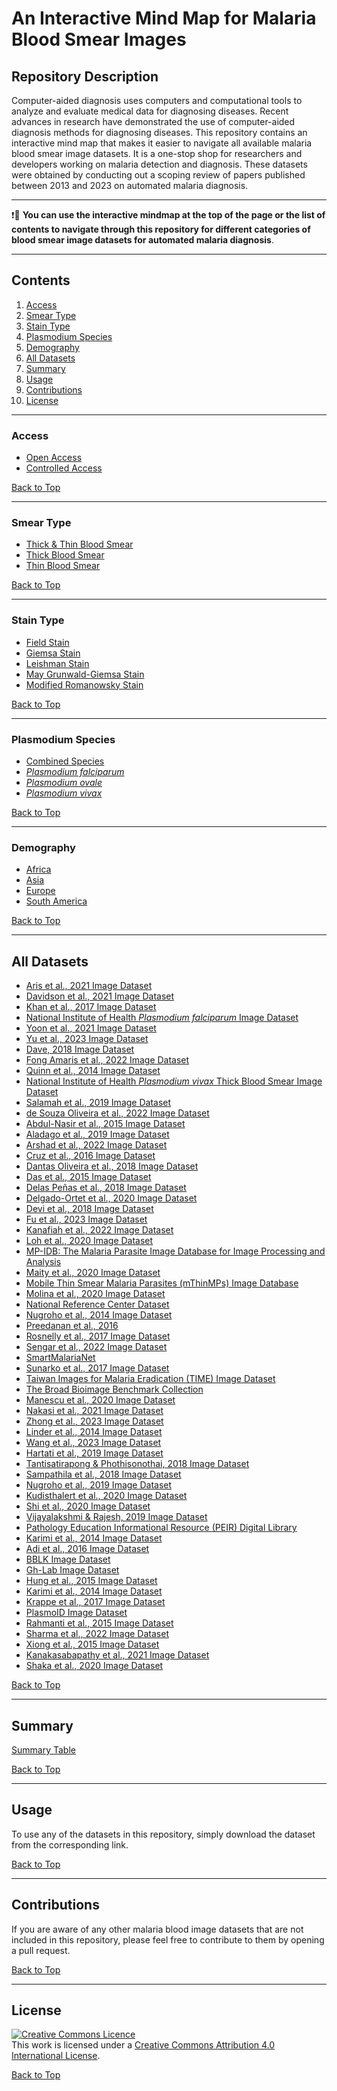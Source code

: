 # **An Interactive Mind Map for Malaria Blood Smear Images**


## **Repository Description**

Computer-aided diagnosis uses computers and computational tools to analyze and evaluate medical data for diagnosing diseases. Recent advances in research have demonstrated the use of computer-aided diagnosis methods for diagnosing diseases. This repository contains an interactive mind map that makes it easier to navigate all available malaria blood smear image datasets. It is a one-stop shop for researchers and developers working on malaria detection and diagnosis. These datasets were obtained by conducting out a scoping review of papers published between 2013 and 2023 on automated malaria diagnosis.



<style>
.node circle {
  fill: #fff;
  stroke: steelblue;
  stroke-width: 3px;
}

.node text {
  font: 12px sans-serif;
}

.link {
  fill: none;
  stroke: #ccc;
  stroke-width: 2px;
}

</style>

<div id="graph"></div>

<!-- load the d3.js library -->	
<script src="https://cdnjs.cloudflare.com/ajax/libs/d3/3.5.17/d3.min.js"></script>

<script>

  var treeData = [
    {
      "name": "Blood Smear Images",
      "url": "https://itunuisewon.github.io/Malaria_Blood_Smear_Images/All_Datasets/Summary_Table.html",
      "parent": "null",
      "children": [
        {
          "name": "Access",
          "parent": "Blood Smear Images",
          "children": [
	    {
              "name": "Open Access",
              "url": "https://itunuisewon.github.io/Malaria_Blood_Film_Images/Access/Open_Access.html",
              "parent": "Access",
              "children": null
            },
            {
              "name": "Controlled Access",
              "url": "https://itunuisewon.github.io/Malaria_Blood_Film_Images/Access/Controlled_Access.html",
              "parent": "Access",
              "children": null
            },
        
          ]
        },

	 {
          "name": "Smear Type",
          "parent": "Blood Smear Images",
          "children": [
  	     {
              "name": "Thick & Thin Blood Smear",
              "url": "https://itunuisewon.github.io/Malaria_Blood_Film_Images/Smear_Type/Thick_&_Thin_Images.html",
              "parent": "Smear Type",
              "children": null
            },
            {
              "name": "Thick Blood Smear",
              "url": "https://itunuisewon.github.io/Malaria_Blood_Film_Images/Smear_Type/Thick_Blood_Smear_Images.html",
              "parent": "Smear Type",
              "children": null
            },
            {
              "name": "Thin Blood Smear",
              "url": "https://itunuisewon.github.io/Malaria_Blood_Film_Images/Smear_Type/Thin_Blood_Smear_Images.html",
              "parent": "Smear Type",
              "children": null
            }
          ]
 },
	   {
          "name": "Stain Type",
          "parent": "Blood Smear Images",
          "children": [
  	     {
              "name": "Giemsa Stain",
              "url": "https://itunuisewon.github.io/Malaria_Blood_Film_Images/Stain_Type/Giemsa_Stain.html",
              "parent": "Stain Type",
              "children": null
            },
            {
              "name": "Field Stain",
              "url": "https://itunuisewon.github.io/Malaria_Blood_Film_Images/Stain_Type/Field_Stain.html",
              "parent": "Stain Type",
              "children": null
            },
	    {
              "name": "Leishman Stain",
              "url": "https://itunuisewon.github.io/Malaria_Blood_Film_Images/Stain_Type/Leishman_Stain.html",
              "parent": "Stain Type",
              "children": null
            },
	    {
              "name": "May-Grünwald Giemsa Stain",
              "url": "https://itunuisewon.github.io/Malaria_Blood_Film_Images/Stain_Type/May_Grunwald-Giemsa_Stain.html",
              "parent": "Stain Type",
              "children": null
            },
	    {
              "name": "Wright-Giemsa Stain",
              "url": "https://itunuisewon.github.io/Malaria_Blood_Film_Images/Stain_Type/May_Grunwald-Giemsa_Stain.html",
              "parent": "Stain Type",
              "children": null
            },	  
            {
              "name": "Modified Romanowsky Stain",
              "url": "https://itunuisewon.github.io/Malaria_Blood_Film_Images/Stain_Type/Modified_Romanowsky.html",
              "parent": "Stain Type",
              "children": null
            }
          ]
       },

	 {
          "name": "Species",
          "parent": "Blood Smear Images",
          "children": [
  	     {
              "name": "Plasmodium falciparum",
              "url": "https://itunuisewon.github.io/Malaria_Blood_Film_Images/Parasite_Species/Plasmodium_falciparum.html",
              "parent": "Species",
              "children": null
            },
            {
              "name": "Plasmodium vivax",
              "url": "https://itunuisewon.github.io/Malaria_Blood_Film_Images/Parasite_Species/Plasmodium_vivax.html",
              "parent": "Species",
              "children": null
            },
            {
              "name": "Plasmodium ovale",
              "url": "https://itunuisewon.github.io/Malaria_Blood_Film_Images/Parasite_Species/Plasmodium_ovale.html",
              "parent": "Species",
              "children": null
            },
	    {
              "name": "Combined Species",
              "url": "https://itunuisewon.github.io/Malaria_Blood_Film_Images/Parasite_Species/Combined_Species.html",
              "parent": "Species",
              "children": null
            }
          ]
	 },

	      
        {
          "name": "Demography",
          "parent": "Blood Smear Images",
          "children": [
  	     {
              "name": "Africa",
              "url": "https://itunuisewon.github.io/Malaria_Blood_Film_Images/Demography/Africa.html",
              "parent": "Demography",
              "children": null
            },
            {
              "name": "Asia",
              "url": "https://itunuisewon.github.io/Malaria_Blood_Film_Images/Demography/Asia.html",
              "parent": "Demography",
              "children": null
            },
            {
              "name": "Europe",
              "url": "https://itunuisewon.github.io/Malaria_Blood_Film_Images/Demography/Europe.html",
              "parent": "Demography",
              "children": null
            },
            {
              "name": "South America",
              "url": "https://itunuisewon.github.io/Malaria_Blood_Film_Images/Demography/South_America.html",
              "parent": "Demography",
              "children": null
            }
          ]
        }
      ]
    }
  ];

	
  // Color scale for node categories
  var categoryColorScale = d3.scale.category10();

  // Color scale for links
  var linkColorScale = d3.scale.category20();

  // ************** Generate the tree diagram	 *****************
  var margin = { top: 20, right: 120, bottom: 20, left: 120 },
    width = 960 - margin.right - margin.left,
    height = 500 - margin.top - margin.bottom;

  var i = 0,
    duration = 750,
    root;

  var tree = d3.layout.tree().size([height, width]);

  var diagonal = d3.svg.diagonal().projection(function (d) {
    return [d.y, d.x];
  });

  var svg = d3
    .select("#graph")
    .append("svg")
    .attr("width", width + margin.right + margin.left)
    .attr("height", height + margin.top + margin.bottom)
    .append("g")
    .attr("transform", "translate(" + margin.left + "," + margin.top + ")");

  root = treeData[0];
  root.x0 = height / 2;
  root.y0 = 0;

  update(root);

  d3.select(self.frameElement).style("height", "500px");

  function update(source) {
    // Compute the new tree layout.
    root = treeData[0];
    if (source.parent.name) {
      root = source.parent;
    }

    var nodes = tree.nodes(root).reverse(),
      links = tree.links(nodes);

    // Normalize for fixed-depth.
    nodes.forEach(function (d) {
      d.y = d.depth * 180;
    });

    // Update the nodes…
    var node = svg
      .selectAll("g.node")
      .data(nodes, function (d) {
        return d.id || (d.id = ++i);
      });

    // Enter any new nodes at the parent's previous position.
    var nodeEnter = node
      .enter()
      .append("g")
      .attr("class", "node")
      .attr("transform", function (d) {
        return "translate(" + source.y0 + "," + source.x0 + ")";
      })
      .on("click", click);

    nodeEnter
      .append("circle")
      .attr("r", 1e-6)
      .style("fill", function (d) {
        return categoryColorScale(d.name);
      }) // Color nodes based on their category
      .on("click", click);

    nodeEnter
      .append("a")
      .attr("xlink:href", function (d) {
        return d.url;
      })
      .append("text")
      .attr("x", function (d) {
        return d.children || d._children ? -13 : 13;
      })
      .attr("dy", ".35em")
      .attr("text-anchor", function (d) {
        return d.children || d._children ? "end" : "start";
      })
      .style("fill", function (d) {
        return categoryColorScale(d.name); // Color text based on category
      })
      .text(function (d) {
        return d.name;
      })
      .style("fill-opacity", 1e-6);

    // Transition nodes to their new position.
    var nodeUpdate = node
      .transition()
      .duration(duration)
      .attr("transform", function (d) {
        return "translate(" + d.y + "," + d.x + ")";
      });

    nodeUpdate
      .select("circle")
      .attr("r", 10)
      .style("fill", function (d) {
        return categoryColorScale(d.name);
      });

    nodeUpdate.select("text").style("fill-opacity", 1);

    // Transition exiting nodes to the parent's new position.
    var nodeExit = node
      .exit()
      .transition()
      .duration(duration)
      .attr("transform", function (d) {
        return "translate(" + source.y + "," + source.x + ")";
      })
      .remove();

    nodeExit.select("circle").attr("r", 1e-6);

    nodeExit.select("text").style("fill-opacity", 1e-6);

    // Update the links…
    var link = svg
      .selectAll("path.link")
      .data(links, function (d) {
        return d.target.id;
      });

    // Enter any new links at the parent's previous position.
    link
      .enter()
      .insert("path", "g")
      .attr("class", "link")
      .style("stroke", function (d) {
        // Assign colors to links based on the source node's category
        return linkColorScale(d.source.name);
      })
      .attr("d", function (d) {
        var o = { x: source.x0, y: source.y0 };
        return diagonal({ source: o, target: o });
      });

    // Transition links to their new position.
    link.transition().duration(duration).attr("d", diagonal);

    // Transition exiting nodes to the parent's new position.
    link
      .exit()
      .transition()
      .duration(duration)
      .attr("d", function (d) {
        var o = { x: source.x, y: source.y };
        return diagonal({ source: o, target: o });
      })
      .remove();

    // Stash the old positions for transition.
    nodes.forEach(function (d) {
      d.x0 = d.x;
      d.y0 = d.y;
    });
  }

  // Toggle children on click.
  function click(d) {
    if (d.children) {
      d._children = d.children;
      d.children = null;
    } else {
      d.children = d._children;
      d._children = null;
    }
    update(d);
  }
</script>


---
❗🛑 **You can use the interactive mindmap at the top of the page or the list of contents to navigate through this repository for different categories of blood smear image datasets for automated malaria diagnosis**.

******
## Contents
1. [Access](#access)
2. [Smear Type](#smear-type)
3. [Stain Type](#stain-type)
4. [Plasmodium Species](#plasmodium-species)
5. [Demography](#demography)
6. [All Datasets](#all-datasets)
7. [Summary](#summary)
8. [Usage](#usage)
9. [Contributions](#contributions)
10. [License](#license)

---

### Access
* [Open Access](Access/Open_Access.md)
* [Controlled Access](Access/Controlled_Access.md)

<a href="#top">[Back to Top](#contents)</a>

---

### Smear Type
* [Thick & Thin Blood Smear](Smear_Type/Thick_&_Thin_Images.md)
* [Thick Blood Smear](Smear_Type/Thick_Blood_Smear_Images.md)
* [Thin Blood Smear](Smear_Type/Thin_Blood_Smear_Images.md)

<a href="#top">[Back to Top](#contents)</a>

---

### Stain Type
* [Field Stain](Stain_Type/Field_Stain.md)
* [Giemsa Stain](Stain_Type/Giemsa_Stain.md)
* [Leishman Stain](Stain_Type/Leishman_Stain.md)
* [May Grunwald-Giemsa Stain](Stain_Type/May_Grunwald-Giemsa_Stain.md)
* [Modified Romanowsky Stain](Stain_Type/Modified_Romanowsky.md)

<a href="#top">[Back to Top](#contents)</a>

---

### Plasmodium Species
* [Combined Species](Parasite_Species/Combined_Species.md)
* [_Plasmodium falciparum_](Parasite_Species/Plasmodium_falciparum.md)
* [_Plasmodium ovale_](Parasite_Species/Plasmodium_ovale.md)
* [_Plasmodium vivax_](Parasite_Species/Plasmodium_vivax.md)

<a href="#top">[Back to Top](#contents)</a>

---

### Demography
* [Africa](Demography/Africa.md)
* [Asia](Demography/Asia.md)
* [Europe](Demography/Europe.md)
* [South America](Demography/South_America.md)

<a href="#top">[Back to Top](#contents)</a>

---
## All Datasets
*   [Aris et al., 2021 Image Dataset](All_Datasets/Aris_et_al.,_2021_Dataset.md)
*   [Davidson et al., 2021 Image Dataset](All_Datasets/Davidson_et_al.,_2021_Dataset.md)
*   [Khan et al., 2017 Image Dataset](All_Datasets/Khan_et_al.,_2017_Dataset.md)
*   [National Institute of Health _Plasmodium falciparum_ Image Dataset](All_Datasets/NIH_Pf_Dataset.md)
*   [Yoon et al., 2021 Image Dataset](All_Datasets/Yoon_et_al.,_2021_Dataset.md)
*   [Yu et al., 2023 Image Dataset](All_Datasets/Yu_et_al.,_2023_Dataset.md)
*   [Dave, 2018 Image Dataset](All_Datasets/Dave_2018_Dataset.md)
*   [Fong Amaris et al., 2022 Image Dataset](All_Datasets/Fong_Amaris_et_al.,_2022_Dataset.md)
*   [Quinn et al., 2014 Image Dataset](All_Datasets/Quinn_et_al.,_2014_Dataset.md)
*   [National Institute of Health _Plasmodium vivax_ Thick Blood Smear Image Dataset](All_Datasets/NIH_Pv_Dataset.md)
*   [Salamah et al., 2019 Image Dataset](All_Datasets/Salamah_et_al.,_2019_Dataset.md)
*   [de Souza Oliveira et al., 2022 Image Dataset](All_Datasets/de_Souza_Oliveira_et_al.,_2022_Dataset.md)
*   [Abdul-Nasir et al., 2015 Image Dataset](All_Datasets/Abdul-Nasir_et_al.,_2015_Dataset.md)
*   [Aladago et al., 2019 Image Dataset](All_Datasets/Aladago_et_al.,_2019.md)
*   [Arshad et al., 2022 Image Dataset](All_Datasets/Arshad_et_al.,_2022_Dataset.md)
*   [Cruz et al., 2016 Image Dataset](All_Datasets/Cruz_et_al.,_2016_Dataset.md)
*   [Dantas Oliveira et al., 2018 Image Dataset](All_Datasets/Dantas_Oliveira_et_al.,_2018_Dataset.md)
*   [Das et al., 2015 Image Dataset](All_Datasets/Das_et_al.,_2015_Dataset.md)
*   [Delas Peñas et al., 2018 Image Dataset](All_Datasets/Delas_Peñas_et_al.,_2018_Dataset.md)
*   [Delgado-Ortet et al., 2020 Image Dataset](All_Datasets/Delgado-Ortet_et_al.,_2020_Dataset.md)
*   [Devi et al., 2018 Image Dataset](All_Datasets/Devi_et_al.,_2018_Dataset.md)
*   [Fu et al., 2023 Image Dataset](All_Datasets/Fu_et_al.,_2023_Dataset.md)
*   [Kanafiah et al., 2022 Image Dataset](All_Datasets/Kanafiah_et_al.,_2022_Dataset.md)
*   [Loh et al., 2020 Image Dataset](All_Datasets/Loh_et_al.,_2020_Dataset.md)
*   [MP-IDB: The Malaria Parasite Image Database for Image Processing and Analysis](All_Datasets/MP-IDB.md)
*   [Maity et al., 2020 Image Dataset](All_Datasets/Maity_et_al.,_2020_Dataset.md)
*   [Mobile Thin Smear Malaria Parasites (mThinMPs) Image Database](All_Datasets/mThinMPs_Database.md)
*   [Molina et al., 2020 Image Dataset](All_Datasets/Molina_et_al.,_2020_Dataset.md)
*   [National Reference Center Dataset](All_Datasets/NRC_Dataset.md)
*   [Nugroho et al., 2014 Image Dataset](All_Datasets/Nugroho_et_al.,_2014_Dataset.md)
*   [Preedanan et al., 2016](All_Datasets/Preedanan_et_al.,_2016_Dataset.md)
*   [Rosnelly et al., 2017 Image Dataset](All_Datasets/Rosnelly_et_al.,_2017_Dataset.md)
*   [Sengar et al., 2022 Image Dataset](All_Datasets/Sengar_et_al.,_2022_Dataset.md)
*   [SmartMalariaNet](All_Datasets/SmartMalariaNet.md)
*   [Sunarko et al., 2017 Image Dataset](All_Datasets/Sunarko_et_al.,_2017_Dataset.md)
*   [Taiwan Images for Malaria Eradication (TIME) Image Dataset](All_Datasets/TIME_Dataset.md)
*   [The Broad Bioimage Benchmark Collection](All_Datasets/BBBC.md)
*   [Manescu et al., 2020 Image Dataset](All_Datasets/Manescu_et_al.,_2020_Dataset.md)
*   [Nakasi et al., 2021 Image Dataset](All_Datasets/Nakasi_et_al.,_2021_Dataset.md)
*   [Zhong et al., 2023 Image Dataset](All_Datasets/Zhong_et_al.,_2023_Dataset.md)
*   [Linder et al., 2014 Image Dataset](All_Datasets/Linder_et_al.,_2014_Dataset.md)
*   [Wang et al., 2023 Image Dataset](All_Datasets/Wang_et_al.,_2023_Dataset.md)
*   [Hartati et al., 2019 Image Dataset](All_Datasets/Hartati_et_al.,_2019_Dataset.md)
*   [Tantisatirapong & Phothisonothai, 2018 Image Dataset](All_Datasets/Tantisatirapong_&_Phothisonothai_2018_Dataset.md)
*   [Sampathila et al., 2018 Image Dataset](All_Datasets/Sampathila_et_al.,_2018_Dataset.md)
*   [Nugroho et al., 2019 Image Dataset](All_Datasets/Nugroho_et_al.,_2019_Dataset.md)
*   [Kudisthalert et al., 2020 Image Dataset](All_Datasets/Kudisthalert_et_al.,_2020_Dataset.md)
*   [Shi et al., 2020 Image Dataset](All_Datasets/Shi_et_al.,_2020_Dataset.md)
*   [Vijayalakshmi & Rajesh, 2019 Image Dataset](All_Datasets/Vijayalakshmi_&_Rajesh_2019_Dataset.md)
*   [Pathology Education Informational Resource (PEIR) Digital Library](All_Datasets/PEIR_Digital_Library.md)
*   [Karimi et al., 2014 Image Dataset](All_Datasets/Karimi_et_al.,_2014_Dataset.md)
*   [Adi et al., 2016 Image Dataset](All_Datasets/Adi_et_al.,_2016_Dataset.md)
*   [BBLK Image Dataset](All_Datasets/BBLK_Image_Dataset.md)
*   [Gh-Lab Image Dataset](All_Datasets/Gh-Lab_Dataset.md)
*   [Hung et al., 2015 Image Dataset](All_Datasets/Hung_et_al.,_2015_Dataset.md)
*   [Karimi et al., 2014 Image Dataset](All_Datasets/Karimi_et_al.,_2014_Dataset.md)
*   [Krappe et al., 2017 Image Dataset](All_Datasets/Krappe_et_al.,_2017_Dataset.md)
*   [PlasmoID Image Dataset](All_Datasets/PlasmoID_Image_Dataset.md)
*   [Rahmanti et al., 2015 Image Dataset](All_Datasets/Rahmanti_et_al.,_2015_Dataset.md)
*   [Sharma et al., 2022 Image Dataset](All_Datasets/Sharma_et_al.,_2022_Dataset.md)
*   [Xiong et al., 2015 Image Dataset](All_Datasets/Xiong_et_al.,_2015_Dataset.md)
*   [Kanakasabapathy et al., 2021 Image Dataset](All_Datasets/Kanakasabapathy_et_al.,_2021_Dataset.md)
*   [Shaka et al., 2020 Image Dataset](All_Datasets/Shaka_et_al.,_2020_Dataset.md)
  
<a href="#top">[Back to Top](#contents)</a>

---

## Summary
[Summary Table](All_Datasets/Summary_Table.md)

<a href="#top">[Back to Top](#contents)</a>

---

## **Usage**
To use any of the datasets in this repository, simply download the dataset from the corresponding link.

<a href="#top">[Back to Top](#contents)</a>

---

## **Contributions** 
If you are aware of any other malaria blood image datasets that are not included in this repository, please feel free to contribute to them by opening a pull request.

<a href="#top">[Back to Top](#contents)</a>

******
## **License**
<a rel="license" href="http://creativecommons.org/licenses/by/4.0/"><img alt="Creative Commons Licence" style="border-width:0" src="https://i.creativecommons.org/l/by/4.0/88x31.png" /></a><br />This work is licensed under a <a rel="license" href="http://creativecommons.org/licenses/by/4.0/">Creative Commons Attribution 4.0 International License</a>.

<a href="#top">[Back to Top](#contents)</a>
